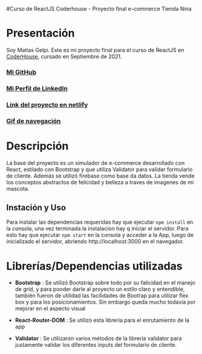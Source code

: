 #Curso de ReactJS Coderhouse - Proyecto final e-commerce Tienda Nina

# Presentación

Soy Matias Gelpi. Este es mi proyecto final para el curso de ReactJS en [CoderHouse](https://www.coderhouse.com), cursado en Septiembre de 2021.

### [Mi GitHub](https://github.com/matiasjgelpi)

### [Mi Perfil de LinkedIn](https://www.linkedin.com/in/matiasjgelpi/)

### [Link del proyecto en netlify](https://https://tiendanina.netlify.app/)

### [Gif de navegación](https://drive.google.com/file/d/1dMWRdyCs_KSYizBNHNJPD6gWQLRPxUuT/view?usp=sharing)


# Descripción 

La base del proyecto es un simulador de e-commerce desarrollado con React, estilado con Bootstrap  y que utiliza Validator para validar formulario de cliente. Además se utilizó firebase como base da datos. La tienda vende los conceptos abstractos de felicidad y belleza a traves de imagenes de mi mascota.

## Instación y Uso

Para instalar las dependencias requeridas hay que ejecutar `npm install` en la consola, una vez terminada la instalacion hay q iniciar el servidor. 
Para esto hay que ejecutar `npm start` en la consola y acceder a la App, luego de inicializado el servidor, abriendo http://localhost:3000 en el navegador.


# Librerías/Dependencias utilizadas

* **Bootstrap** : Se utilizó Bootstrap sobre todo por su falicidad en el manejo de grid, y para pooder darle al proyecto un estilo claro y entendible, también fueron de utilidad las facilidades de Bootrap para utilizar flex box y para los posicionamientos. Sin embargo queda mucho todavía por mejorar en el aspecto visual

* **React-Router-DOM** : Se utilizó esta librería para el enrutamiento de la app

* **Validator** : Se utilizaron varios métodos de la librería validator para justamente validar los diferentes inputs del formulario de cliente.

 
